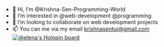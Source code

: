 - 👋 Hi, I’m @Krishna-Sen-Programming-World
- 👀 I’m interested in @web-development @programming
- 💞️ I’m looking to collaborate on web development projects
- 📫 You can me via my email krishnasentui@gmail.com
[![@elena's Holopin board](https://holopin.io/api/user/board?user=krishnasen)](https://holopin.io/@krishnasen)

<!---
Krishna-Sen-Programming-World/Krishna-Sen-Programming-World is a ✨ special ✨ repository because its `README.md` (this file) appears on your GitHub profile.
You can click the Preview link to take a look at your changes.
--->
